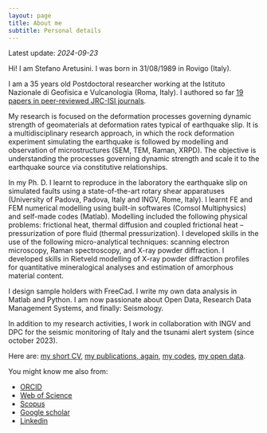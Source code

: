 ```yaml
---
layout: page
title: About me
subtitle: Personal details
---
```

Latest update: *2024-09-23*

Hi! I am Stefano Aretusini. I was born in 31/08/1989 in Rovigo (Italy). 

I am a 35 years old Postdoctoral researcher working at the Istituto Nazionale di Geofisica e Vulcanologia (Roma, Italy). I authored so far [19 papers in peer-reviewed JRC-ISI journals](https://aretu.github.io/publications/).

My research is focused on the deformation processes governing dynamic strength of geomaterials at deformation rates typical of earthquake slip. It is a multidisciplinary research approach, in which the rock deformation experiment simulating the earthquake is followed by modelling and observation of microstructures (SEM, TEM, Raman, XRPD). The objective is understanding the processes governing dynamic strength and scale it to the earthquake source via constitutive relationships.

In my Ph. D. I learnt to reproduce in the laboratory the earthquake slip on simulated faults using a state-of-the-art rotary shear apparatuses (University of Padova, Padova, Italy and INGV, Rome, Italy). I learnt FE and FEM numerical modelling using built-in softwares (Comsol Multiphysics) and self-made codes (Matlab). Modelling included the following physical problems: frictional heat, thermal diffusion and coupled frictional heat – pressurization of pore fluid (thermal pressurization). I developed skills in the use of the following micro-analytical techniques: scanning electron microscopy, Raman spectroscopy, and X-ray powder diffraction. I developed skills in Rietveld modelling of X-ray powder diffraction profiles for quantitative mineralogical analyses and estimation of amorphous material content.

I design sample holders with FreeCad. I write my own data analysis in Matlab and Python. I am now passionate about Open Data, Research Data Management Systems, and finally: Seismology. 

In addition to my research activities, I work in collaboration with INGV and DPC for the seismic monitoring of Italy and the tsunami alert system (since october 2023).

Here are: [my short CV](https://aretu.github.io/compact-cv/), [my publications, again](https://aretu.github.io/publications/), [my codes](https://github.com/aretu), [my open data](https://zenodo.org/search?q=aretusini&l=list&p=1&s=10&sort=bestmatch).

You might know me also from:

- [ORCID](https://orcid.org/0000-0001-7211-3838)
- [Web of Science](https://www.webofscience.com/wos/author/record/39322138)
- [Scopus](https://www.scopus.com/authid/detail.uri?authorId=56646472200)
- [Google scholar](https://scholar.google.com/citations?user=mj1kN3QAAAAJ&hl=en&oi=ao)
- [Linkedin](https://www.linkedin.com/in/stefano-aretusini-2b2210bb/)
